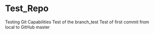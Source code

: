 # Test_Repo
Testing Git Capabilities
Test of the branch_test
Test of first commit from local to GitHub master